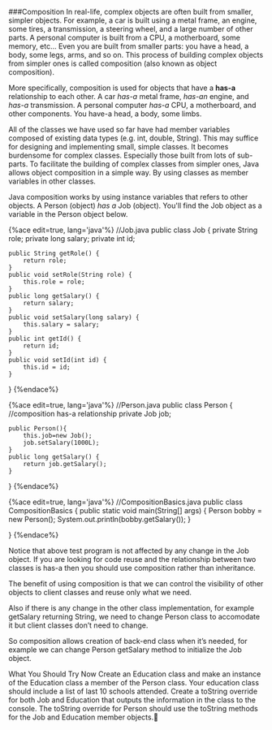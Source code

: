 ###Composition
In real-life, complex objects are often built from smaller, simpler objects. For example, a car is built using a metal frame, an engine, some tires, a transmission, a steering wheel, and a large number of other parts. A personal computer is built from a CPU, a motherboard, some memory, etc… Even you are built from smaller parts: you have a head, a body, some legs, arms, and so on. This process of building complex objects from simpler ones is called composition (also known as object composition).

More specifically, composition is used for objects that have a **has-a** relationship to each other. A car *has-a* metal frame, *has-an* engine, and *has-a* transmission. A personal computer *has-a* CPU, a motherboard, and other components. You have-a head, a body, some limbs.

All of the classes we have used so far have had member variables composed of existing data types (e.g. int, double, String). This may suffice for designing and implementing small, simple classes. It becomes burdensome for complex classes. Especially those built from lots of sub-parts. To facilitate the building of complex classes from simpler ones, Java allows object composition in a simple way. By using classes as member variables in other classes.

Java composition works by using instance variables that refers to other objects. A Person (object) *has a* Job (object). You'll find the Job object as a variable in the Person object below.

{%ace edit=true, lang='java'%}
//Job.java
public class Job {
    private String role;
    private long salary;
    private int id;
         
    public String getRole() {
        return role;
    }
    public void setRole(String role) {
        this.role = role;
    }
    public long getSalary() {
        return salary;
    }
    public void setSalary(long salary) {
        this.salary = salary;
    }
    public int getId() {
        return id;
    }
    public void setId(int id) {
        this.id = id;
    }
}
{%endace%}

{%ace edit=true, lang='java'%}
//Person.java
public class Person {
    //composition has-a relationship
    private Job job;
    
    public Person(){
        this.job=new Job();
        job.setSalary(1000L);
    }
    public long getSalary() {
        return job.getSalary();
    }
}
{%endace%}

{%ace edit=true, lang='java'%}
//CompositionBasics.java
public class CompositionBasics {
    public static void main(String[] args) {
        Person bobby = new Person();
        System.out.println(bobby.getSalary());
    }

}
{%endace%}

Notice that above test program is not affected by any change in the Job object. If you are looking for code reuse and the relationship between two classes is has-a then you should use composition rather than inheritance.

The benefit of using composition is that we can control the visibility of other objects to client classes and reuse only what we need.

Also if there is any change in the other class implementation, for example getSalary returning String, we need to change Person class to accomodate it but client classes don’t need to change.

So composition allows creation of back-end class when it’s needed, for example we can change Person getSalary method to initialize the Job object.

What You Should Try Now
Create an Education class and make an instance of the Education class a member of the Person class. Your education class should include a list of last 10 schools attended.
Create a toString override for both Job and Education that outputs the information in the class to the console. The toString override for Person should use the toString methods for the Job and Education member objects.

